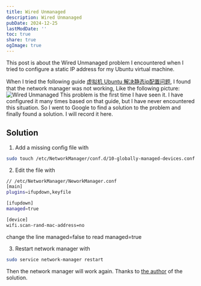 ```yaml
---
title: Wired Unmanaged
description: Wired Unmanaged
pubDate: 2024-12-25
lastModDate: ''
toc: true
share: true
ogImage: true
---
```

This post is about the Wired Unmanaged problem I encountered when I tried to configure a static IP address for my Ubuntu virtual machine.

When I tried the following guide [虚拟机 Ubuntu 解决静态ip配置问题](https://blog.csdn.net/weixin_44860390/article/details/125122710), I found that the network manager was not working, Like the following picture:
![Wired Unmanaged](https://oss.itbaima.cn/hub/448/image-20241226gk6z4r4d5.png)
This problem is the first time I have seen it. I have configured it many times based on that guide, but I have never encountered this situation. So I went to Google to find a solution to the problem and finally found a solution. I will record it here.

## Solution
1. Add a missing config file with
```bash
sudo touch /etc/NetworkManager/conf.d/10-globally-managed-devices.conf
```

2. Edit the file with
```bash /true/
// /etc/NetworkManager/NeworkManager.conf
[main]
plugins=ifupdown,keyfile

[ifupdown]
managed=true

[device]
wifi.scan-rand-mac-address=no
```
change the line managed=false to read managed=true

3. Restart network manager with
```bash
sudo service network-manager restart
```

Then the network manager will work again. Thanks to [the author](https://askubuntu.com/users/823734/lou-burnard) of the solution.
